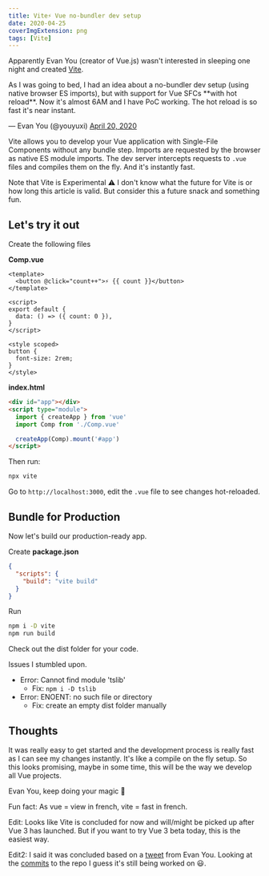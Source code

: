 ```yaml
---
title: Vite⚡ Vue no-bundler dev setup
date: 2020-04-25
coverImgExtension: png
tags: [Vite]
---
```


Apparently Evan You (creator of Vue.js) wasn't interested in sleeping one night and created [Vite](https://github.com/vuejs/vite).

<script setup>
import Tweet from '../components/Tweet.vue'
</script>
<Tweet>
<p lang="en" dir="ltr">As I was going to bed, I had an idea about a no-bundler dev setup (using native browser ES imports), but with support for Vue SFCs **with hot reload**. Now it&#39;s almost 6AM and I have PoC working. The hot reload is so fast it&#39;s near instant.</p>&mdash; Evan You (@youyuxi) <a href="https://twitter.com/youyuxi/status/1252173663199277058?ref_src=twsrc%5Etfw">April 20, 2020</a>
</Tweet>

Vite allows you to develop your Vue application with Single-File Components without any bundle step. Imports are requested by the browser as native ES module imports. The dev server intercepts requests to `.vue` files and compiles them on the fly. And it's instantly fast.

Note that Vite is Experimental ⚠️ I don't know what the future for Vite is or how long this article is valid. But consider this a future snack and something fun.

## Let's try it out

Create the following files

**Comp.vue**

```vue
<template>
  <button @click="count++">⚡ {{ count }}</button>
</template>

<script>
export default {
  data: () => ({ count: 0 }),
}
</script>

<style scoped>
button {
  font-size: 2rem;
}
</style>
```

**index.html**

```html
<div id="app"></div>
<script type="module">
  import { createApp } from 'vue'
  import Comp from './Comp.vue'

  createApp(Comp).mount('#app')
</script>
```

Then run:

```bash
npx vite
```

Go to `http://localhost:3000`, edit the `.vue` file to see changes hot-reloaded.

## Bundle for Production

Now let's build our production-ready app.

Create **package.json**

```json
{
  "scripts": {
    "build": "vite build"
  }
}
```

Run

```bash
npm i -D vite
npm run build
```

Check out the dist folder for your code.

Issues I stumbled upon.

- Error: Cannot find module 'tslib'
  - Fix: `npm i -D tslib`
- Error: ENOENT: no such file or directory
  - Fix: create an empty dist folder manually

## Thoughts

It was really easy to get started and the development process is really fast as I can see my changes instantly. It's like a compile on the fly setup. So this looks promising, maybe in some time, this will be the way we develop all Vue projects.

Evan You, keep doing your magic 🧙

Fun fact: As vue = view in french, vite = fast in french.

Edit: Looks like Vite is concluded for now and will/might be picked up after Vue 3 has launched. But if you want to try Vue 3 beta today, this is the easiest way.

Edit2: I said it was concluded based on a [tweet](https://twitter.com/youyuxi/status/1253832934152376326) from Evan You. Looking at the [commits](https://github.com/vuejs/vite/commits/master) to the repo I guess it's still being worked on 😃.
